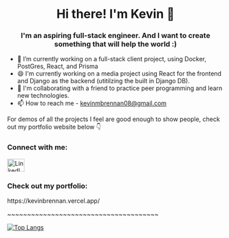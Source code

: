 <h1 align="center">Hi there! I'm Kevin 👋</h1> 

<h3 align="center">I'm an aspiring full-stack engineer. And I want to create something that will help the world :)</h3>
  
- 🌱 I’m currently working on a full-stack client project, using Docker, PostGres, React, and Prisma
- 😄 I'm currently working on a media project using React for the frontend and Django as the backend (utitilzing the built in Django DB).
- 👯 I'm collaborating with a friend to practice peer programming and learn new technologies.
- 📫 How to reach me - kevinmbrennan08@gmail.com

For demos of all the projects I feel are good enough to show people, check out my portfolio website below 👇

<h3 align="left">Connect with me:</h3>
<p align="left"> 
<a href="https://www.linkedin.com/in/brennan-kevin/" target="blank"><img align="center" src="https://raw.githubusercontent.com/rahuldkjain/github-profile-readme-generator/master/src/images/icons/Social/linked-in-alt.svg" alt="LinkedIn Logo" height="30" width="40" /></a>
</p>  

<h3 align="left">Check out my portfolio:</h3>
https://kevinbrennan.vercel.app/
 
<p>~~~~~~~~~~~~~~~~~~~~~~~~~~~~~~~~~~~~~~</p>

[![Top Langs](https://github-readme-stats.vercel.app/api/top-langs/?username=kbrenn02&layout=donut)](https://github.com/kbrenn02/github-readme-stats)

<!--
**kbrenn02/kbrenn02** is a ✨ _special_ ✨ repository because its `README.md` (this file) appears on your GitHub profile.

Here are some ideas to get you started:

- 🔭 I’m currently working on ...
- 🌱 I’m currently learning ...
- 👯 I’m looking to collaborate on ...
- 🤔 I’m looking for help with ...
- 💬 Ask me about ...
- 📫 How to reach me: ...
- 😄 Pronouns: ...
- ⚡ Fun fact: ...
-->
